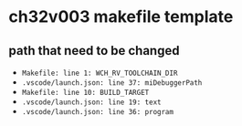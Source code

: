 # ch32v003 makefile template

## path that need to be changed
- `Makefile: line 1: WCH_RV_TOOLCHAIN_DIR`
- `.vscode/launch.json: line 37: miDebuggerPath`
- `Makefile: line 10: BUILD_TARGET`
- `.vscode/launch.json: line 19: text`
- `.vscode/launch.json: line 36: program`
